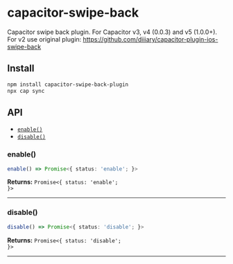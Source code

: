 # capacitor-swipe-back

Capacitor swipe back plugin. For Capacitor v3, v4 (0.0.3) and v5 (1.0.0+). For v2 use original plugin: https://github.com/diiiary/capacitor-plugin-ios-swipe-back

## Install

```bash
npm install capacitor-swipe-back-plugin
npx cap sync
```

## API

<docgen-index>

* [`enable()`](#enable)
* [`disable()`](#disable)

</docgen-index>

<docgen-api>
<!--Update the source file JSDoc comments and rerun docgen to update the docs below-->

### enable()

```typescript
enable() => Promise<{ status: 'enable'; }>
```

**Returns:** <code>Promise&lt;{ status: 'enable'; }&gt;</code>

--------------------


### disable()

```typescript
disable() => Promise<{ status: 'disable'; }>
```

**Returns:** <code>Promise&lt;{ status: 'disable'; }&gt;</code>

--------------------

</docgen-api>
